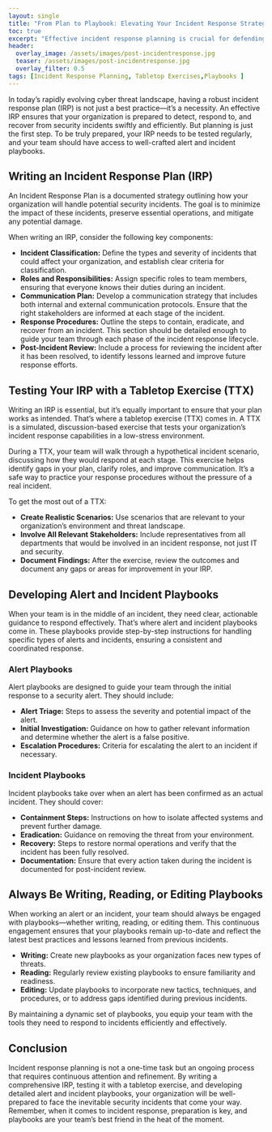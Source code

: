 ```yaml
---
layout: single
title: "From Plan to Playbook: Elevating Your Incident Response Strategy"
toc: true
excerpt: "Effective incident response planning is crucial for defending your organization against cyber threats. Learn how to write an IRP, test it with a tabletop exercise, and develop alert and incident playbooks to ensure your team is prepared."
header:
  overlay_image: /assets/images/post-incidentresponse.jpg
  teaser: /assets/images/post-incidentresponse.jpg
  overlay_filter: 0.5
tags: [Incident Response Planning, Tabletop Exercises,Playbooks ]
---
```


In today’s rapidly evolving cyber threat landscape, having a robust incident response plan (IRP) is not just a best practice—it’s a necessity. An effective IRP ensures that your organization is prepared to detect, respond to, and recover from security incidents swiftly and efficiently. But planning is just the first step. To be truly prepared, your IRP needs to be tested regularly, and your team should have access to well-crafted alert and incident playbooks.

## Writing an Incident Response Plan (IRP)

An Incident Response Plan is a documented strategy outlining how your organization will handle potential security incidents. The goal is to minimize the impact of these incidents, preserve essential operations, and mitigate any potential damage.

When writing an IRP, consider the following key components:

- **Incident Classification:** Define the types and severity of incidents that could affect your organization, and establish clear criteria for classification.
- **Roles and Responsibilities:** Assign specific roles to team members, ensuring that everyone knows their duties during an incident.
- **Communication Plan:** Develop a communication strategy that includes both internal and external communication protocols. Ensure that the right stakeholders are informed at each stage of the incident.
- **Response Procedures:** Outline the steps to contain, eradicate, and recover from an incident. This section should be detailed enough to guide your team through each phase of the incident response lifecycle.
- **Post-Incident Review:** Include a process for reviewing the incident after it has been resolved, to identify lessons learned and improve future response efforts.

## Testing Your IRP with a Tabletop Exercise (TTX)

Writing an IRP is essential, but it’s equally important to ensure that your plan works as intended. That’s where a tabletop exercise (TTX) comes in. A TTX is a simulated, discussion-based exercise that tests your organization’s incident response capabilities in a low-stress environment.

During a TTX, your team will walk through a hypothetical incident scenario, discussing how they would respond at each stage. This exercise helps identify gaps in your plan, clarify roles, and improve communication. It’s a safe way to practice your response procedures without the pressure of a real incident.

To get the most out of a TTX:

- **Create Realistic Scenarios:** Use scenarios that are relevant to your organization’s environment and threat landscape.
- **Involve All Relevant Stakeholders:** Include representatives from all departments that would be involved in an incident response, not just IT and security.
- **Document Findings:** After the exercise, review the outcomes and document any gaps or areas for improvement in your IRP.

## Developing Alert and Incident Playbooks

When your team is in the middle of an incident, they need clear, actionable guidance to respond effectively. That’s where alert and incident playbooks come in. These playbooks provide step-by-step instructions for handling specific types of alerts and incidents, ensuring a consistent and coordinated response.

### Alert Playbooks

Alert playbooks are designed to guide your team through the initial response to a security alert. They should include:

- **Alert Triage:** Steps to assess the severity and potential impact of the alert.
- **Initial Investigation:** Guidance on how to gather relevant information and determine whether the alert is a false positive.
- **Escalation Procedures:** Criteria for escalating the alert to an incident if necessary.

### Incident Playbooks

Incident playbooks take over when an alert has been confirmed as an actual incident. They should cover:

- **Containment Steps:** Instructions on how to isolate affected systems and prevent further damage.
- **Eradication:** Guidance on removing the threat from your environment.
- **Recovery:** Steps to restore normal operations and verify that the incident has been fully resolved.
- **Documentation:** Ensure that every action taken during the incident is documented for post-incident review.

## Always Be Writing, Reading, or Editing Playbooks

When working an alert or an incident, your team should always be engaged with playbooks—whether writing, reading, or editing them. This continuous engagement ensures that your playbooks remain up-to-date and reflect the latest best practices and lessons learned from previous incidents.

- **Writing:** Create new playbooks as your organization faces new types of threats.
- **Reading:** Regularly review existing playbooks to ensure familiarity and readiness.
- **Editing:** Update playbooks to incorporate new tactics, techniques, and procedures, or to address gaps identified during previous incidents.

By maintaining a dynamic set of playbooks, you equip your team with the tools they need to respond to incidents efficiently and effectively.

## Conclusion

Incident response planning is not a one-time task but an ongoing process that requires continuous attention and refinement. By writing a comprehensive IRP, testing it with a tabletop exercise, and developing detailed alert and incident playbooks, your organization will be well-prepared to face the inevitable security incidents that come your way. Remember, when it comes to incident response, preparation is key, and playbooks are your team’s best friend in the heat of the moment.
